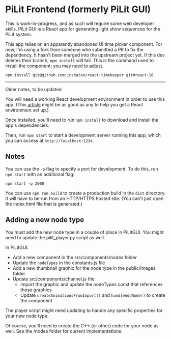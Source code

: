 # PiLit Frontend (formerly PiLit GUI)

This is work-in-progress, and as such will require some web developer skills. PiLit GUI is a React app for generating light show sequences for the PiLit system.

This app relies on an apparently abandoned UI time picker component. For now, I'm using a fork from someone who submitted a PR to fix the dependency. It hasn't been merged into the upstream project yet. If this dev deletes their branch, `npm install` will fail. This is the command used to install the component; you may need to adjust.

`npm install git@github.com:inshatan/react-timekeeper.git#react-18`

---

Older notes, to be updated

You will need a working React development environment in order to use this app. (This [article](https://www.codecademy.com/articles/react-setup-i) might be as good as any to help you get a React environment set up.)

Once installed, you'll need to run `npm install` to download and install the app's dependencies.

Then, run `npm start` to start a development server running this app, which you can access at `http://localhost:1234`.

## Notes

You can use the `-p` flag to specify a port for development. To do this, run `npm start` with an additional flag:

```
npm start -p 3000
```

You can use `npm run build` to create a production build in the `dist` directory. It will have to be run from an HTTP/HTTPS hosted site. (You can't just open the index.html file that is generated.)

## Adding a new node type

You must add the new node type in a couple of place in PiLitGUI. You might need to update the pilit_player.py script as well.

In PiLitGUI:

- Add a new component in the src/components/nodes folder
- Update the `nodeTypes` in the constants.js file
- Add a new thumbnail graphic for the node type in the public/images folder
- Update src/components/channel.js file:
  - Import the graphic and update the nodeTypes const that references those graphics
  - Update `createAnimationsFromImport()` and `handleAddNode()` to create the component

The player script might need updating to handle any specific properties for your new node type.

Of course, you'll need to create the C++ (or other) code for your node as well. See the /nodes folder for current implementations.
